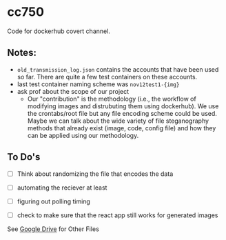 # cc750
Code for dockerhub covert channel.

## Notes:
- `old_transmission_log.json` contains the accounts that have been used so far. There are quite a few test containers on these accounts.
- last test container naming scheme was `nov12test1-{img}`
- ask prof about the scope of our project
    - Our "contribution" is the methodology (i.e., the workflow of modifying images and distrubuting them using dockerhub). We use the crontabs/root file but any file encoding scheme could be used. Maybe we can talk about the wide variety of file steganography methods that already exist (image, code, config file) and how they can be applied using our methodology.

## To Do's
- [ ] Think about randomizing the file that encodes the data
- [ ] automating the reciever at least
- [ ] figuring out polling timing
- [ ] check to make sure that the react app still works for generated images


See [Google Drive](https://drive.google.com/drive/u/1/folders/0AN4LDkZ6pJVnUk9PVA) for Other Files 
